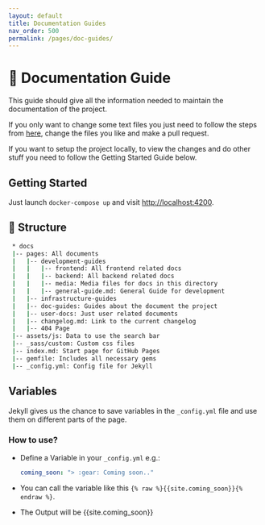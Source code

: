 ```yaml
---
layout: default
title: Documentation Guides
nav_order: 500
permalink: /pages/doc-guides/
---
```


# :book: **Documentation Guide**

This guide should give all the information needed to maintain the documentation of the project.

If you only want to change some text files you just need to follow the steps from [here](/phonebook/pages/development-guides/), change the files you like and make a pull request.

If you want to setup the project locally, to view the changes and do other stuff you need to follow the Getting Started Guide below.

## **Getting Started**

Just launch `docker-compose up` and visit [http://localhost:4200](http://localhost:4000).

## :open_file_folder: **Structure**

```bash
 * docs
 |-- pages: All documents
 |   |-- development-guides
 |   |   |-- frontend: All frontend related docs
 |   |   |-- backend: All backend related docs 
 |   |   |-- media: Media files for docs in this directory
 |   |   |-- general-guide.md: General Guide for development
 |   |-- infrastructure-guides
 |   |-- doc-guides: Guides about the document the project
 |   |-- user-docs: Just user related documents
 |   |-- changelog.md: Link to the current changelog
 |   |-- 404 Page
 |-- assets/js: Data to use the search bar
 |-- _sass/custom: Custom css files
 |-- index.md: Start page for GitHub Pages 
 |-- gemfile: Includes all necessary gems
 |-- _config.yml: Config file for Jekyll
```

## **Variables**

Jekyll gives us the chance to save variables in the `_config.yml` file and use them on different parts of the page.

### **How to use?**

- Define a Variable in your `_config.yml`
    e.g.:

    ```yml
    coming_soon: "> :gear: Coming soon.."
    ```

- You can call the variable like this `{% raw %}{{site.coming_soon}}{% endraw %}`.

- The Output will be {{site.coming_soon}}
